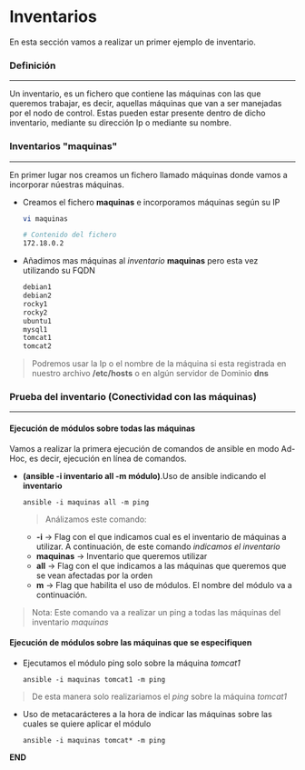 # Inventarios

En esta sección vamos a realizar un primer ejemplo de inventario.

### Definición
-----

Un inventario, es un fichero que contiene las máquinas con las que queremos trabajar, es decir, aquellas máquinas que van a ser manejadas por el nodo de control. Estas pueden estar presente dentro de dicho inventario, mediante su dirección Ip o mediante su nombre.

### Inventarios "maquinas"
-----

En primer lugar nos creamos un fichero llamado máquinas donde vamos a incorporar núestras máquinas. 

- Creamos el fichero **maquinas** e incorporamos máquinas según su IP

    ```bash
    vi maquinas

    # Contenido del fichero
    172.18.0.2
    ```

- Añadimos mas máquinas al *inventario* **maquinas** pero esta vez utilizando su FQDN

    ```bash
    debian1
    debian2
    rocky1
    rocky2
    ubuntu1
    mysql1
    tomcat1
    tomcat2
    ```

> Podremos usar la Ip o el nombre de la máquina si esta registrada en nuestro archivo **/etc/hosts** o en algún servidor de Dominio **dns**

### Prueba del inventario (Conectividad con las máquinas)
-----

#### Ejecución de módulos sobre todas las máquinas

Vamos a realizar la primera ejecución de comandos de ansible en modo Ad-Hoc, es decir, ejecución en línea de comandos.

- **(ansible -i inventario all -m módulo)**.Uso de ansible indicando el **inventario**

    `ansible -i maquinas all -m ping`

    > Análizamos este comando: 
    - **-i** -> Flag con el que indicamos cual es el inventario de máquinas a utilizar. A continuación, de este comando *indicamos el inventario*
    - **maquinas** -> Inventario que queremos utilizar
    - **all** -> Flag con el que indicamos a las máquinas que queremos que se vean afectadas por la orden
    - **m** -> Flag que habilita el uso de módulos. El nombre del módulo va a continuación.

> Nota: Este comando va a realizar un ping a todas las máquinas del inventario *maquinas*


#### Ejecución de módulos sobre las máquinas que se especifiquen

- Ejecutamos el módulo ping solo sobre la máquina *tomcat1*

    `ansible -i maquinas tomcat1 -m ping`

> De esta manera solo realizariamos el *ping* sobre la máquina *tomcat1*

- Uso de metacarácteres a la hora de indicar las máquinas sobre las cuales se quiere aplicar el módulo 

    `ansible -i maquinas tomcat* -m ping`


**END**